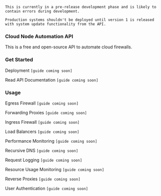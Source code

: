 `This is currently in a pre-release development phase and is likely to contain errors during development.`

`Production systems shouldn't be deployed until version 1 is released with system update functionality from the API.`

### Cloud Node Automation API

This is a free and open-source API to automate cloud firewalls.

### Get Started

Deployment `[guide coming soon]`

Read API Documentation `[guide coming soon]`

### Usage

Egress Firewall `[guide coming soon]`

Forwarding Proxies `[guide coming soon]`

Ingress Firewall `[guide coming soon]`

Load Balancers `[guide coming soon]`

Performance Monitoring `[guide coming soon]`

Recursive DNS `[guide coming soon]`

Request Logging `[guide coming soon]`

Resource Usage Monitoring `[guide coming soon]`

Reverse Proxies `[guide coming soon]`

User Authentication `[guide coming soon]`
